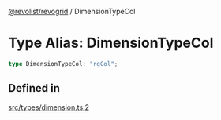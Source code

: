 [@revolist/revogrid](README.md) / DimensionTypeCol

# Type Alias: DimensionTypeCol

```ts
type DimensionTypeCol: "rgCol";
```

## Defined in

[src/types/dimension.ts:2](https://github.com/revolist/revogrid/blob/645c5b44e05a187c8aab0cf802e5a080c331a78f/src/types/dimension.ts#L2)
